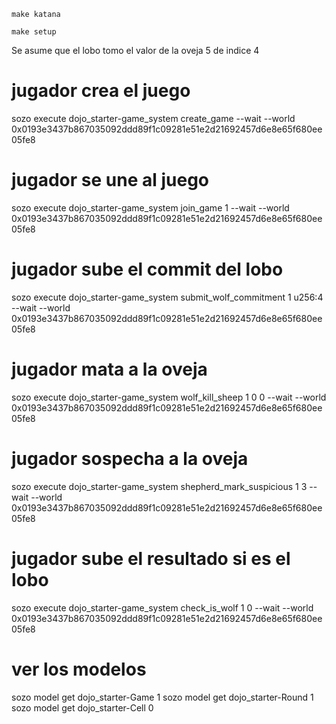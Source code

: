 ```
make katana
```

```
make setup
```

Se asume que el lobo tomo el valor de la oveja 5 de indice 4

# jugador crea el juego

sozo execute dojo_starter-game_system create_game --wait --world 0x0193e3437b867035092ddd89f1c09281e51e2d21692457d6e8e65f680ee05fe8

# jugador se une al juego

sozo execute dojo_starter-game_system join_game  1 --wait --world 0x0193e3437b867035092ddd89f1c09281e51e2d21692457d6e8e65f680ee05fe8

# jugador sube el commit del lobo

sozo execute dojo_starter-game_system submit_wolf_commitment 1 u256:4 --wait --world 0x0193e3437b867035092ddd89f1c09281e51e2d21692457d6e8e65f680ee05fe8

# jugador mata a la oveja

sozo execute dojo_starter-game_system wolf_kill_sheep 1 0 0 --wait --world 0x0193e3437b867035092ddd89f1c09281e51e2d21692457d6e8e65f680ee05fe8

# jugador sospecha a la oveja

sozo execute dojo_starter-game_system shepherd_mark_suspicious 1 3 --wait --world 0x0193e3437b867035092ddd89f1c09281e51e2d21692457d6e8e65f680ee05fe8

# jugador sube el resultado si es el lobo

sozo execute dojo_starter-game_system check_is_wolf 1 0 --wait --world 0x0193e3437b867035092ddd89f1c09281e51e2d21692457d6e8e65f680ee05fe8


# ver los modelos
sozo model get dojo_starter-Game 1
sozo model get dojo_starter-Round 1
sozo model get dojo_starter-Cell 0